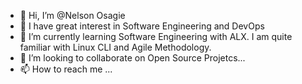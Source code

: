 - 👋 Hi, I’m @Nelson Osagie
- 👀 I have great interest in Software Engineering and DevOps
- 🌱 I’m currently learning Software Engineering with ALX. I am quite familiar with Linux CLI and Agile Methodology.
- 💞️ I’m looking to collaborate on Open Source Projetcs...
- 📫 How to reach me ...

<!---
Nelgit007/Nelgit007 is a ✨ special ✨ repository because its `README.md` (this file) appears on your GitHub profile.
You can click the Preview link to take a look at your changes.
--->
